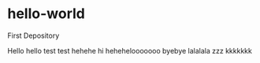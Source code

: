 # hello-world
First Depository

Hello hello test test hehehe hi hehehelooooooo byebye
lalalala zzz kkkkkkk
